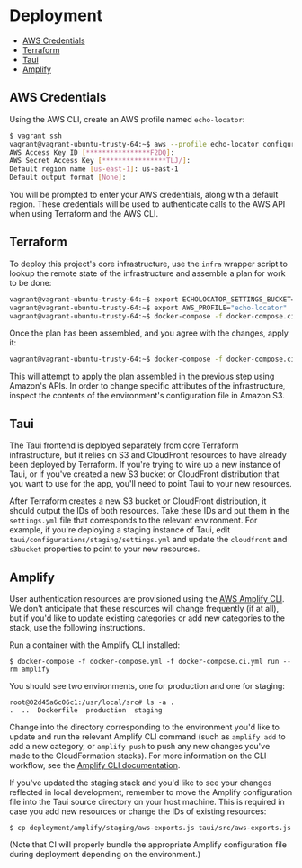 # Deployment

* [AWS Credentials](#aws-credentials)
* [Terraform](#terraform)
* [Taui](#taui)
* [Amplify](#amplify)

## AWS Credentials

Using the AWS CLI, create an AWS profile named `echo-locator`:

```bash
$ vagrant ssh
vagrant@vagrant-ubuntu-trusty-64:~$ aws --profile echo-locator configure
AWS Access Key ID [****************F2DQ]:
AWS Secret Access Key [****************TLJ/]:
Default region name [us-east-1]: us-east-1
Default output format [None]:
```

You will be prompted to enter your AWS credentials, along with a default region. These credentials will be used to authenticate calls to the AWS API when using Terraform and the AWS CLI.

## Terraform

To deploy this project's core infrastructure, use the `infra` wrapper script to lookup the remote state of the infrastructure and assemble a plan for work to be done:

```bash
vagrant@vagrant-ubuntu-trusty-64:~$ export ECHOLOCATOR_SETTINGS_BUCKET="echo-locator-staging-config-us-east-1"
vagrant@vagrant-ubuntu-trusty-64:~$ export AWS_PROFILE="echo-locator"
vagrant@vagrant-ubuntu-trusty-64:~$ docker-compose -f docker-compose.ci.yml run --rm terraform ./scripts/infra plan
```

Once the plan has been assembled, and you agree with the changes, apply it:

```bash
vagrant@vagrant-ubuntu-trusty-64:~$ docker-compose -f docker-compose.ci.yml run --rm terraform ./scripts/infra apply
```

This will attempt to apply the plan assembled in the previous step using Amazon's APIs. In order to change specific attributes of the infrastructure, inspect the contents of the environment's configuration file in Amazon S3.

## Taui

The Taui frontend is deployed separately from core Terraform infrastructure, but
it relies on S3 and CloudFront resources to have already been deployed by Terraform.
If you're trying to wire up a new instance of Taui, or if you've created a 
new S3 bucket or CloudFront distribution that you want to use for the app,
you'll need to point Taui to your new resources.

After Terraform creates a new S3 bucket or CloudFront distribution, it should
output the IDs of both resources. Take these IDs and put them in the
`settings.yml` file that corresponds to the relevant environment. For example,
if you're deploying a staging instance of Taui, edit
`taui/configurations/staging/settings.yml` and update the `cloudfront` and
`s3bucket` properties to point to your new resources.

## Amplify

User authentication resources are provisioned using the [AWS Amplify
CLI](https://aws-amplify.github.io/docs/cli/concept). We don't anticipate
that these resources will change frequently (if at all), but if you'd like
to update existing categories or add new categories to the stack, use the
following instructions.

Run a container with the Amplify CLI installed:

```
$ docker-compose -f docker-compose.yml -f docker-compose.ci.yml run --rm amplify
```

You should see two environments, one for production and one for staging:

```
root@02d45a6c06c1:/usr/local/src# ls -a .
.  ..  Dockerfile  production  staging
```

Change into the directory corresponding to the environment you'd like to update
and run the relevant Amplify CLI command (such as `amplify add` to add a
new category, or `amplify push` to push any new changes you've made to the
CloudFormation stacks). For more information on the CLI workflow, see the
[Amplify CLI
documentation](https://aws-amplify.github.io/docs/cli/concept#typical-cli-workflow).

If you've updated the staging stack and you'd like to see your changes reflected
in local development, remember to move the Amplify configuration file into
the Taui source directory on your host machine. This is required in case you
add new resources or change the IDs of existing resources:

```
$ cp deployment/amplify/staging/aws-exports.js taui/src/aws-exports.js
```

(Note that CI will properly bundle the appropriate Amplify configuration file
during deployment depending on the environment.)
